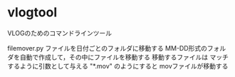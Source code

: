 # vlogtool

VLOGのためのコマンドラインツール

filemover.py
    ファイルを日付ごとのフォルダに移動する
    MM-DD形式のフォルダを自動で作成して，その中にファイルを移動する
    移動するファイルは マッチするように引数として与える "*.mov" のようにすると movファイルが移動する


